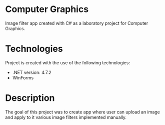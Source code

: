 # Computer Graphics

Image filter app created with C# as a laboratory project for Computer Graphics.

# Technologies

Project is created with the use of the following technologies:

- .NET version: 4.7.2
- WinForms

# Description

The goal of this project was to create app where user can upload an image and apply to it various image filters implemented manually.
